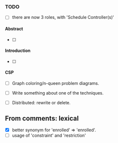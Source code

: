 ### TODO

- [ ] there are now 3 roles, with 'Schedule Controller(s)'

#### Abstract

- [ ]

#### Introduction

- [ ]


#### CSP

- [ ] Graph coloring/n-queen problem diagrams.
- [ ] Write something about one of the techniques.
- [ ] Distributed: rewrite or delete.



## From comments: lexical
- [x] better synonym for 'enrolled' => 'enrolled'.
- [ ] usage of 'constraint' and 'restriction'
